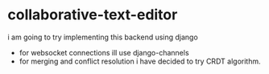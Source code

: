 # collaborative-text-editor

i am going to try implementing this backend using django
- for websocket connections ill use django-channels
- for merging and conflict resolution i have decided to try CRDT algorithm.

